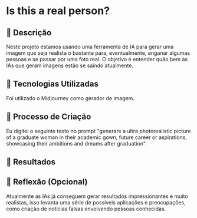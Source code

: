 # Is this a real person?

## 📒 Descrição
Neste projeto estamos usando uma ferramenta de IA para gerar uma imagem que seja realista o bastante para, eventualmente, enganar algumas pessoas e se passar por uma foto real. O objetivo é entender quão bem as IAs que geram imagens estão se saindo atualmente.

## 🤖 Tecnologias Utilizadas
Foi utilizado o Midjourney como gerador de imagem.

## 🧐 Processo de Criação
Eu digitei o seguinte texto no prompt "generare a ultra photorealistic picture of a graduate woman in their academic gown, future career or aspirations, showcasing their ambitions and dreams after graduation".

## 🚀 Resultados



## 💭 Reflexão (Opcional)
Atualmente as IAs já conseguem gerar resultados impressionantes e muito realistas, isso levanta uma série de possíveis aplicações e preocupações, como criação de notícias falsas envolvendo pessoas conhecidas.
